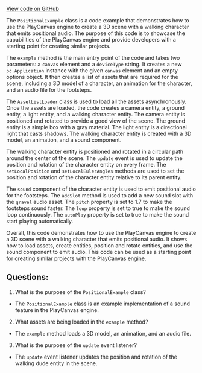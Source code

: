 [View code on GitHub](https://github.com/playcanvas/engine/examples/src/examples/sound/positional.tsx)

The `PositionalExample` class is a code example that demonstrates how to use the PlayCanvas engine to create a 3D scene with a walking character that emits positional audio. The purpose of this code is to showcase the capabilities of the PlayCanvas engine and provide developers with a starting point for creating similar projects.

The `example` method is the main entry point of the code and takes two parameters: a `canvas` element and a `deviceType` string. It creates a new `pc.Application` instance with the given `canvas` element and an empty options object. It then creates a list of assets that are required for the scene, including a 3D model of a character, an animation for the character, and an audio file for the footsteps.

The `AssetListLoader` class is used to load all the assets asynchronously. Once the assets are loaded, the code creates a camera entity, a ground entity, a light entity, and a walking character entity. The camera entity is positioned and rotated to provide a good view of the scene. The ground entity is a simple box with a gray material. The light entity is a directional light that casts shadows. The walking character entity is created with a 3D model, an animation, and a sound component.

The walking character entity is positioned and rotated in a circular path around the center of the scene. The `update` event is used to update the position and rotation of the character entity on every frame. The `setLocalPosition` and `setLocalEulerAngles` methods are used to set the position and rotation of the character entity relative to its parent entity.

The `sound` component of the character entity is used to emit positional audio for the footsteps. The `addSlot` method is used to add a new sound slot with the `gravel` audio asset. The `pitch` property is set to 1.7 to make the footsteps sound faster. The `loop` property is set to true to make the sound loop continuously. The `autoPlay` property is set to true to make the sound start playing automatically.

Overall, this code demonstrates how to use the PlayCanvas engine to create a 3D scene with a walking character that emits positional audio. It shows how to load assets, create entities, position and rotate entities, and use the sound component to emit audio. This code can be used as a starting point for creating similar projects with the PlayCanvas engine.
## Questions: 
 1. What is the purpose of the `PositionalExample` class?
- The `PositionalExample` class is an example implementation of a sound feature in the PlayCanvas engine.

2. What assets are being loaded in the `example` method?
- The `example` method loads a 3D model, an animation, and an audio file.

3. What is the purpose of the `update` event listener?
- The `update` event listener updates the position and rotation of the walking dude entity in the scene.